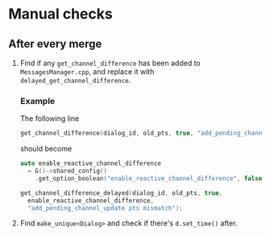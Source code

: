 # Manual checks
## After every merge
1. Find if any `get_channel_difference` has been added to `MessagesManager.cpp`, and replace it with `delayed_get_channel_difference`.

    ### Example
    The following line
    
    ```cpp
    get_channel_difference(dialog_id, old_pts, true, "add_pending_channel_update pts mismatch");
     ```
    
    should become
    
    ```cpp
    auto enable_reactive_channel_difference
      = G()->shared_config()
        .get_option_boolean("enable_reactive_channel_difference", false);

    get_channel_difference_delayed(dialog_id, old_pts, true,
      enable_reactive_channel_difference,
      "add_pending_channel_update pts mismatch");
    ```

2. Find `make_unique<Dialog>` and check if there's `d.set_time()` after.